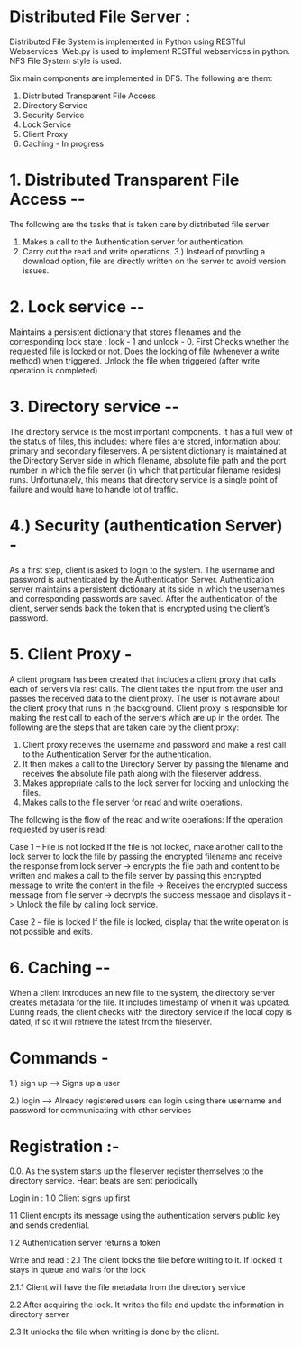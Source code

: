 # Distributed File Server :
Distributed File System is implemented in Python using RESTful Webservices. Web.py is used to
implement RESTful webservices in python. NFS File System style is used.

Six main components are implemented in DFS. The following are them:
1. Distributed Transparent File Access
2. Directory Service
3. Security Service
4. Lock Service
5. Client Proxy
6. Caching - In progress

# 1. Distributed Transparent File Access --
The following are the tasks that is taken care by distributed file server:
1. Makes a call to the Authentication server for authentication.
2. Carry out the read and write operations.
3.) Instead of provding a download option, file are directly written on the server to avoid version issues.

# 2. Lock service --
Maintains a persistent dictionary that stores filenames and the corresponding lock state : lock - 1 and unlock - 0.
First Checks whether the requested file is locked or not. Does the locking of file (whenever a write method) when triggered.
Unlock the file when triggered (after write operation is completed)

# 3. Directory service --
The directory service is the most important components. It has a full view of the status of files, this includes: where files are stored, information about primary and secondary fileservers. A persistent dictionary is maintained at the Directory Server side in which filename, absolute file path and the port number in which the file server (in which that particular filename
resides) runs.
Unfortunately, this means that directory service is a single point of failure and would have to handle lot of traffic.

# 4.) Security (authentication Server) -
As a first step, client is asked to login to the system. The username and password is authenticated by
the Authentication Server. Authentication server maintains a persistent dictionary at its side in
which the usernames and corresponding passwords are saved. After the authentication of the client,
server sends back the token that is encrypted using the client’s password.

# 5. Client Proxy - 
A client program has been created that includes a client proxy that calls each of servers via rest calls.
The client takes the input from the user and passes the received data to the client proxy. The user is
not aware about the client proxy that runs in the background.
Client proxy is responsible for making the rest call to each of the servers which are up in the order.
The following are the steps that are taken care by the client proxy:
1. Client proxy receives the username and password and make a rest call to the Authentication
Server for the authentication. 
2. It then makes a call to the Directory Server by passing the filename and receives the absolute file
path along with the fileserver address.
3. Makes appropriate calls to the lock server for locking and unlocking the files.
4. Makes calls to the file server for read and write operations.

The following is the flow of the read and write operations:
If the operation requested by user is read:

Case 1 – File is not locked
If the file is not locked, make another call to the lock server to lock the file by passing the encrypted
filename and receive the response from lock server -> encrypts the file path and content to be
written and makes a call to the file server by passing this encrypted message to write the content in 
the file -> Receives the encrypted success message from file server -> decrypts the success message
and displays it -> Unlock the file by calling lock service.

Case 2 – file is locked
If the file is locked, display that the write operation is not possible and exits.

# 6. Caching --
When a client introduces an new file to the system, the directory server creates metadata for the file. It includes timestamp of when it was updated. During reads, the client checks with the directory service if the local copy is dated, if so it will retrieve the latest from the fileserver.

# Commands -
1.) sign up --> Signs up a user

2.) login --> Already registered users can login using there username and password for communicating with other services


# Registration :-
0.0. As the system starts up the fileserver register themselves to the directory service. Heart beats are sent periodically

 Login in :
1.0 Client signs up first

1.1 Client encrpts its message using the authentication servers public key and sends credential.

1.2 Authentication server returns a token

Write and read :
2.1 The client locks the file before writing to it. If locked it stays in queue and waits for the lock

2.1.1 Client will have the file metadata from the directory service

2.2 After acquiring the lock. It writes the file and update the information in directory server

2.3 It unlocks the file when writting is done by the client.
